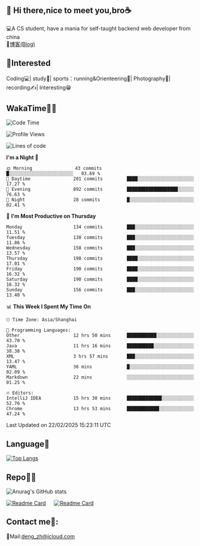 👋 Hi there,nice to meet you,bro☕
---
💻A CS student, have a mania for self-taught backend web developer from china   
📌[博客(Blog)](https://github.com/HealUP/MyBlog)

 <!-- waka-box start -->
 <!-- waka-box end -->
 
🧲**Interested**
--
Coding💻| study📖| sports：running&Orienteering🏃‍| Photography📸| recording✍️| Interesting😁

WakaTime👨‍💻
---
<!--START_SECTION:waka-->
![Code Time](http://img.shields.io/badge/Code%20Time-2%2C553%20hrs%2058%20mins-blue)

![Profile Views](http://img.shields.io/badge/Profile%20Views-4-blue)

![Lines of code](https://img.shields.io/badge/From%20Hello%20World%20I%27ve%20Written-205.1%20thousand%20lines%20of%20code-blue)

**I'm a Night 🦉** 

```text
🌞 Morning                43 commits          █░░░░░░░░░░░░░░░░░░░░░░░░   03.69 % 
🌆 Daytime                201 commits         ████░░░░░░░░░░░░░░░░░░░░░   17.27 % 
🌃 Evening                892 commits         ███████████████████░░░░░░   76.63 % 
🌙 Night                  28 commits          █░░░░░░░░░░░░░░░░░░░░░░░░   02.41 % 
```
📅 **I'm Most Productive on Thursday** 

```text
Monday                   134 commits         ███░░░░░░░░░░░░░░░░░░░░░░   11.51 % 
Tuesday                  138 commits         ███░░░░░░░░░░░░░░░░░░░░░░   11.86 % 
Wednesday                158 commits         ███░░░░░░░░░░░░░░░░░░░░░░   13.57 % 
Thursday                 198 commits         ████░░░░░░░░░░░░░░░░░░░░░   17.01 % 
Friday                   190 commits         ████░░░░░░░░░░░░░░░░░░░░░   16.32 % 
Saturday                 190 commits         ████░░░░░░░░░░░░░░░░░░░░░   16.32 % 
Sunday                   156 commits         ███░░░░░░░░░░░░░░░░░░░░░░   13.40 % 
```


📊 **This Week I Spent My Time On** 

```text
🕑︎ Time Zone: Asia/Shanghai

💬 Programming Languages: 
Other                    12 hrs 50 mins      ███████████░░░░░░░░░░░░░░   43.70 % 
Java                     11 hrs 16 mins      ██████████░░░░░░░░░░░░░░░   38.38 % 
XML                      3 hrs 57 mins       ███░░░░░░░░░░░░░░░░░░░░░░   13.47 % 
YAML                     36 mins             █░░░░░░░░░░░░░░░░░░░░░░░░   02.09 % 
Markdown                 22 mins             ░░░░░░░░░░░░░░░░░░░░░░░░░   01.25 % 

🔥 Editors: 
IntelliJ IDEA            15 hrs 30 mins      █████████████░░░░░░░░░░░░   52.76 % 
Chrome                   13 hrs 53 mins      ████████████░░░░░░░░░░░░░   47.24 % 
```


 Last Updated on 22/02/2025 15:23:11 UTC
<!--END_SECTION:waka-->

Language🚀
---
[![Top Langs](https://github-readme-stats.vercel.app/api/top-langs/?username=HealUP&layout=compact&hide_border=true)](https://github.com/HealUP)

Repo🧑‍💻
---
![Anurag's GitHub stats](https://github-readme-stats.vercel.app/api?username=HealUP&count_private=true&show_icons=true&theme=gruvbox&hide_border=true) 

[![Readme Card](https://github-readme-stats.vercel.app/api/pin/?username=HealUP&repo=InternetEy&theme=transparent)](https://github.com/HealUP/InternetEy) &emsp;
[![Readme Card](https://github-readme-stats.vercel.app/api/pin/?username=HealUP&repo=CampusExperience&theme=transparent)](https://github.com/HealUP/CampusExperience)


Contact me📱:
---
📮Mail:deng_zh@icloud.com  
